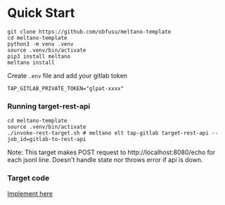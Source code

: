 # Quick Start

```
git clone https://github.com/obfusu/meltano-template
cd meltano-template
python3 -m venv .venv
source .venv/bin/activate
pip3 install meltano
meltano install
```
Create `.env` file and add your gitlab token
```
TAP_GITLAB_PRIVATE_TOKEN="glpat-xxxx"
```

### Running target-rest-api

```
cd meltano-template
source .venv/bin/activate
./invoke-rest-target.sh # meltano elt tap-gitlab target-rest-api --job_id=gitlab-to-rest-api
```

Note: This target makes POST request to http://localhost:8080/echo for each jsonl line. Doesn't handle state nor throws error if api is down.

### Target code

[Implement here](https://github.com/obfusu/meltano-template/blob/53508c1176c6124ce9bcaccdb31fdafd8861e40a/extract/target-rest-api/target_rest_api/__init__.py#L54)
